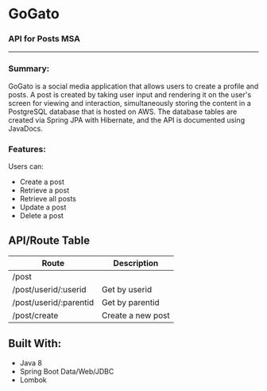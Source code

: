 # GoGato
### API for Posts MSA
************************************************

### Summary:

GoGato is a social media application that allows users to create a profile and posts. A post is created by taking user input and rendering it on the user's screen for viewing and interaction, simultaneously storing the content in a PostgreSQL database that is hosted on AWS. The database tables are created via Spring JPA with Hibernate, and the API is documented using JavaDocs.

### Features:

Users can:
 
 - Create a post
 - Retrieve a post
 - Retrieve all posts
 - Update a post
 - Delete a post

## API/Route Table 


| Route                  | Description              |
|------------------------|--------------------------|
| /post                  |                          |
| /post/userid/:userid   | Get by userid            |
| /post/userid/:parentid | Get by parentid          |
| /post/create           | Create a new post        |


## Built With:
 - Java 8
 - Spring Boot Data/Web/JDBC
 - Lombok
